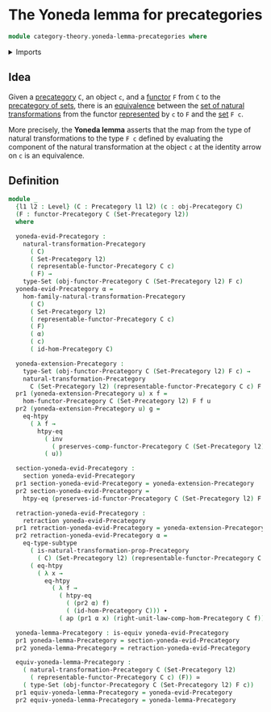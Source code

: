 # The Yoneda lemma for precategories

```agda
module category-theory.yoneda-lemma-precategories where
```

<details><summary>Imports</summary>

```agda
open import category-theory.functors-precategories
open import category-theory.natural-transformations-functors-precategories
open import category-theory.precategories
open import category-theory.representable-functors-precategories

open import foundation.action-on-identifications-functions
open import foundation.category-of-sets
open import foundation.dependent-pair-types
open import foundation.equivalences
open import foundation.function-extensionality
open import foundation.identity-types
open import foundation.retractions
open import foundation.sections
open import foundation.sets
open import foundation.subtypes
open import foundation.universe-levels
```

</details>

## Idea

Given a [precategory](category-theory.precategories.md) `C`, an object `c`, and
a [functor](category-theory.functors-precategories.md) `F` from `C` to the
[precategory of sets](foundation.category-of-sets.md), there is an
[equivalence](foundation-core.equivalences.md) between the
[set of natural transformations](category-theory.natural-transformations-functors-precategories.md)
from the functor
[represented](category-theory.representable-functors-precategories.md) by `c` to
`F` and the [set](foundation-core.sets.md) `F c`.

More precisely, the **Yoneda lemma** asserts that the map from the type of
natural transformations to the type `F c` defined by evaluating the component of
the natural transformation at the object `c` at the identity arrow on `c` is an
equivalence.

## Definition

```agda
module _
  {l1 l2 : Level} (C : Precategory l1 l2) (c : obj-Precategory C)
  (F : functor-Precategory C (Set-Precategory l2))
  where

  yoneda-evid-Precategory :
    natural-transformation-Precategory
      ( C)
      ( Set-Precategory l2)
      ( representable-functor-Precategory C c)
      ( F) →
    type-Set (obj-functor-Precategory C (Set-Precategory l2) F c)
  yoneda-evid-Precategory α =
    hom-family-natural-transformation-Precategory
      ( C)
      ( Set-Precategory l2)
      ( representable-functor-Precategory C c)
      ( F)
      ( α)
      ( c)
      ( id-hom-Precategory C)

  yoneda-extension-Precategory :
    type-Set (obj-functor-Precategory C (Set-Precategory l2) F c) →
    natural-transformation-Precategory
      C (Set-Precategory l2) (representable-functor-Precategory C c) F
  pr1 (yoneda-extension-Precategory u) x f =
    hom-functor-Precategory C (Set-Precategory l2) F f u
  pr2 (yoneda-extension-Precategory u) g =
    eq-htpy
      ( λ f →
        htpy-eq
          ( inv
            ( preserves-comp-functor-Precategory C (Set-Precategory l2) F g f))
          ( u))

  section-yoneda-evid-Precategory :
    section yoneda-evid-Precategory
  pr1 section-yoneda-evid-Precategory = yoneda-extension-Precategory
  pr2 section-yoneda-evid-Precategory =
    htpy-eq (preserves-id-functor-Precategory C (Set-Precategory l2) F c)

  retraction-yoneda-evid-Precategory :
    retraction yoneda-evid-Precategory
  pr1 retraction-yoneda-evid-Precategory = yoneda-extension-Precategory
  pr2 retraction-yoneda-evid-Precategory α =
    eq-type-subtype
      ( is-natural-transformation-prop-Precategory
        ( C) (Set-Precategory l2) (representable-functor-Precategory C c) F)
      ( eq-htpy
        ( λ x →
          eq-htpy
            ( λ f →
              ( htpy-eq
                ( (pr2 α) f)
                ( (id-hom-Precategory C))) ∙
              ( ap (pr1 α x) (right-unit-law-comp-hom-Precategory C f)))))

  yoneda-lemma-Precategory : is-equiv yoneda-evid-Precategory
  pr1 yoneda-lemma-Precategory = section-yoneda-evid-Precategory
  pr2 yoneda-lemma-Precategory = retraction-yoneda-evid-Precategory

  equiv-yoneda-lemma-Precategory :
    ( natural-transformation-Precategory C (Set-Precategory l2)
      ( representable-functor-Precategory C c) (F)) ≃
    ( type-Set (obj-functor-Precategory C (Set-Precategory l2) F c))
  pr1 equiv-yoneda-lemma-Precategory = yoneda-evid-Precategory
  pr2 equiv-yoneda-lemma-Precategory = yoneda-lemma-Precategory
```
